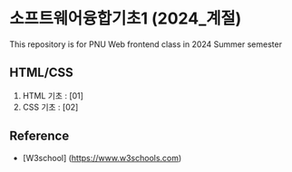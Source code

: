 # 소프트웨어융합기초1 (2024_계절)
This repository is for PNU Web frontend class in 2024 Summer semester

## HTML/CSS
1. HTML 기초 : [01]
2. CSS 기초 : [02]

## Reference
+ [W3school] (https://www.w3schools.com)